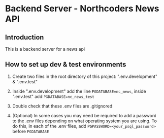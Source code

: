 # Backend Server - Northcoders News API

## Introduction

This is a backend server for a news api


## How to set up dev & test environments

1. Create two files in the root directory of this project: ".env.development" & ".env.test"

2. Inside ".env.development" add the line `PGDATABASE=nc_news`, inside ".env.test" add `PGDATABASE=nc_news_test`

3. Double check that these .env files are .gitignored

4. (Optional) In some cases you may need be required to add a password to the .env files depending on what operating system you are using. To do this, in each of the .env files, add `PGPASSWORD=<your_psql_password>` before `PGDATABASE`